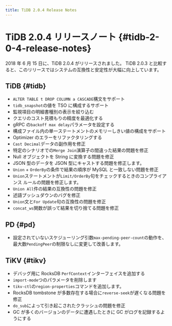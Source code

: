 ```yaml
---
title: TiDB 2.0.4 Release Notes
---
```


# TiDB 2.0.4 リリースノート {#tidb-2-0-4-release-notes}

2018 年 6 月 15 日に、TiDB 2.0.4 がリリースされました。 TiDB 2.0.3 と比較すると、このリリースではシステムの互換性と安定性が大幅に向上しています。

## TiDB {#tidb}

-   `ALTER TABLE t DROP COLUMN a CASCADE`構文をサポート
-   `tidb_snapshot`の値を TSO に構成するサポート
-   監視項目の明細書種別の表示を絞り込む
-   クエリのコスト見積もりの精度を最適化する
-   gRPC の`backoff max delay`パラメータを設定する
-   構成ファイル内の単一ステートメントのメモリーしきい値の構成をサポート
-   Optimizer のエラーをリファクタリングする
-   `Cast Decimal`データの副作用を修正
-   特定のシナリオでの`Merge Join`演算子の間違った結果の問題を修正
-   Null オブジェクトを String に変換する問題を修正
-   JSON 型のデータを JSON 型にキャストする問題を修正します。
-   `Union` + `OrderBy`の条件で結果の順序が MySQL と一致しない問題を修正
-   `Union`ステートメントが`Limit/OrderBy`句をチェックするときのコンプライアンス ルールの問題を修正します。
-   `Union All`件の結果の互換性の問題を修正
-   述語プッシュダウンのバグを修正
-   `Union`文と`For Update`句の互換性の問題を修正
-   `concat_ws`関数が誤って結果を切り捨てる問題を修正

## PD {#pd}

-   設定されていないスケジューリング引数`max-pending-peer-count`の動作を、最大数`PendingPeer`の制限なしに変更して改善します。

## TiKV {#tikv}

-   デバッグ用に RocksDB `PerfContext`インターフェイスを追加する
-   `import-mode`つのパラメータを削除します
-   `tikv-ctl`の`region-properties`コマンドを追加します。
-   RocksDB tombstone が多数存在する場合に`reverse-seek`が遅くなる問題を修正
-   `do_sub`によって引き起こされたクラッシュの問題を修正
-   GC が多くのバージョンのデータに遭遇したときに GC がログを記録するようにする
